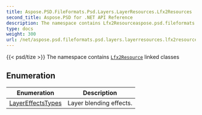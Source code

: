 ```yaml
---
title: Aspose.PSD.FileFormats.Psd.Layers.LayerResources.Lfx2Resources
second_title: Aspose.PSD for .NET API Reference
description: The namespace contains Lfx2Resourceaspose.psd.fileformats.psd.layers.layerresources/lfx2resource/ linked classes
type: docs
weight: 300
url: /net/aspose.psd.fileformats.psd.layers.layerresources.lfx2resources/
---
```

{{< psd/tize >}}
The namespace contains [`Lfx2Resource`](aspose.psd.fileformats.psd.layers.layerresources/lfx2resource/) linked classes

## Enumeration

| Enumeration | Description |
| --- | --- |
| [LayerEffectsTypes](./layereffectstypes/) | Layer blending effects. |


